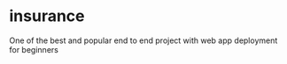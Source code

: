 # insurance


One of the best and popular end to end project with web app deployment for beginners 
